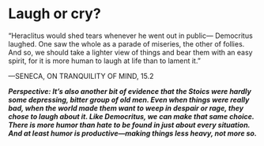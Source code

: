 # Laugh or cry?

“Heraclitus would shed tears whenever he went out in public— Democritus laughed. One saw the whole as a parade of miseries, the other of follies. And so, we should take a lighter view of things and bear them with an easy spirit, for it is more human to laugh at life than to lament it.”

—SENECA, ON TRANQUILITY OF MIND, 15.2

***Perspective: It’s also another bit of evidence that the Stoics were hardly some depressing, bitter group of old men. Even when things were really bad, when the world made them want to weep in despair or rage, they chose to laugh about it. Like Democritus, we can make that same choice. There is more humor than hate to be found in just about every situation. And at least humor is productive—making things less heavy, not more so.***